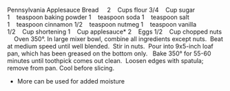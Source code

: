 Pennsylvania Applesauce Bread
 
 
2    Cups flour
3/4    Cup sugar
1    teaspoon baking powder
1    teaspoon soda
1    teaspoon salt
1    teaspoon cinnamon
1/2    teaspoon nutmeg
1    teaspoon vanilla
1/2    Cup shortening
1    Cup applesauce*
2    Eggs
1/2    Cup chopped nuts
 
 
Oven 350°. 
In large mixer bowl, combine all ingredients except nuts.  Beat at medium speed until well blended.  Stir in nuts.  Pour into 9x5-inch loaf pan, which has been greased on the bottom only.  
Bake 350° for 55-60 minutes until toothpick comes out clean.  Loosen edges with spatula; remove from pan. 
Cool before slicing.
 
* More can be used for added moisture

